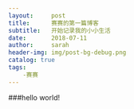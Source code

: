 ```yaml
---
layout:     post
title:      赛赛的第一篇博客
subtitle:   开始记录我的小小生活
date:       2018-07-11
author:     sarah
header-img: img/post-bg-debug.png
catalog: true
tags:
    -赛赛
---
```


###hello world!